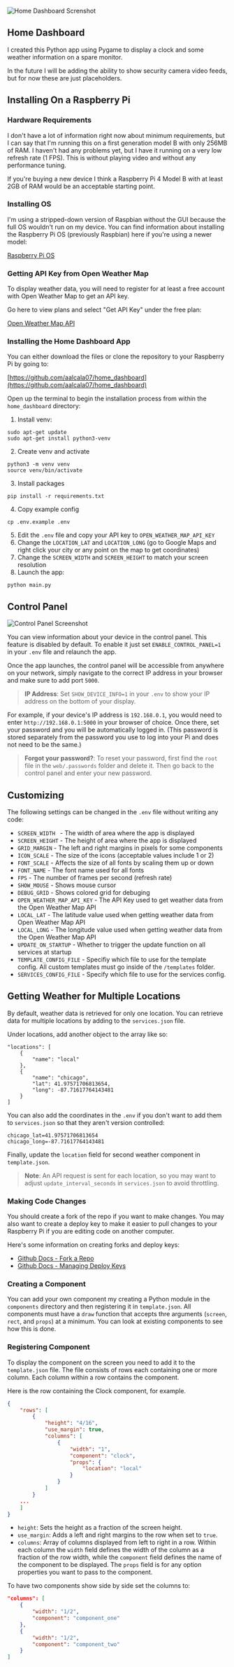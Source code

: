 ![Home Dashboard Screnshot](home-dashboard-300x530.png)

## Home Dashboard

I created this Python app using Pygame to display a clock and some weather information on a spare monitor.

In the future I will be adding the ability to show security camera video feeds, but for now these are just placeholders.

## Installing On a Raspberry Pi

### Hardware Requirements

I don't have a lot of information right now about minimum requirements, but I can say that I'm running this on a first generation model B with only 256MB of RAM. I haven't had any problems yet, but I have it running on a very low refresh rate (1 FPS). This is without playing video and without any performance tuning.

If you're buying a new device I think a Raspberry Pi 4 Model B with at least 2GB of RAM would be an acceptable starting point.

### Installing OS

I'm using a stripped-down version of Raspbian without the GUI because the full OS wouldn't run on my device. You can find information about installing the Raspberry Pi OS (previously Raspbian) here if you're using a newer model:

[Raspberry Pi OS](https://www.raspberrypi.com/software/)

### Getting API Key from Open Weather Map

To display weather data, you will need to register for at least a free account with Open Weather Map to get an API key.

Go here to view plans and select "Get API Key" under the free plan:

[Open Weather Map API](https://openweathermap.org/price)

### Installing the Home Dashboard App

You can either download the files or clone the repository to your Raspberry Pi by going to:

[https://github.com/aalcala07/home_dashboard](https://github.com/aalcala07/home_dashboard)

Open up the terminal to begin the installation process from within the `home_dashboard` directory:

1. Install venv:
```
sudo apt-get update
sudo apt-get install python3-venv
```
2. Create venv and activate
```
python3 -m venv venv
source venv/bin/activate
```
3. Install packages
```
pip install -r requirements.txt
```
4. Copy example config
```
cp .env.example .env
```
5. Edit the `.env` file and copy your API key to `OPEN_WEATHER_MAP_API_KEY`
6. Change the `LOCATION_LAT` and `LOCATION_LONG` (go to Google Maps and right click your city or any point on the map to get coordinates)
7. Change the `SCREEN_WIDTH` and `SCREEN_HEIGHT` to match your screen resolution
8. Launch the app:
```
python main.py
```

## Control Panel

![Control Panel Screenshot](home-dashboard-control-panel.png)

You can view information about your device in the control panel. This feature is disabled by default. To enable it just set `ENABLE_CONTROL_PANEL=1` in your `.env` file and relaunch the app. 

Once the app launches, the control panel will be accessible from anywhere on your network, simply navigate to the correct IP address in your browser and make sure to add port `5000`.

<blockquote><b>IP Address</b>: Set <code>SHOW_DEVICE_INFO=1</code> in your <code>.env</code> to show your IP address on the bottom of your display.</blockquote>

For example, if your device's IP address is `192.168.0.1`, you would need to enter `http://192.168.0.1:5000` in your browser of choice. Once there, set your password and you will be automatically logged in. (This password is stored separately from the password you use to log into your Pi and does not need to be the same.)

<blockquote><b>Forgot your password?</b>: To reset your password, first find the <code>root</code> file in the <code>web/.passwords</code> folder and delete it. Then go back to the control panel and enter your new password.</blockquote>


## Customizing

The following settings can be changed in the `.env` file without writing any code:

- `SCREEN_WIDTH ` - The width of area where the app is displayed
- `SCREEN_HEIGHT` - The height of area where the app is displayed
- `GRID_MARGIN` - The left and right margins in pixels for some components
- `ICON_SCALE` - The size of the icons (acceptable values include 1 or 2)
- `FONT_SCALE` - Affects the size of all fonts by scaling them up or down
- `FONT_NAME` - The font name used for all fonts
- `FPS` - The number of frames per second (refresh rate)
- `SHOW_MOUSE` - Shows mouse cursor
- `DEBUG_GRID` - Shows colored grid for debuging
- `OPEN_WEATHER_MAP_API_KEY` - The API Key used to get weather data from the Open Weather Map API
- `LOCAL_LAT` - The latitude value used when getting weather data from Open Weather Map API
- `LOCAL_LONG` - The longitude value used when getting weather data from the Open Weather Map API
- `UPDATE_ON_STARTUP` - Whether to trigger the update function on all services at startup
- `TEMPLATE_CONFIG_FILE` - Specifiy which file to use for the template config. All custom templates must go inside of the `/templates` folder.
- `SERVICES_CONFIG_FILE` - Specify which file to use for the services config.

## Getting Weather for Multiple Locations

By default, weather data is retrieved for only one location. You can retrieve data for multiple locations by adding to the `services.json` file.

Under locations, add another object to the array like so:

```
"locations": [
    {
        "name": "local"
    },
    {
        "name": "chicago",
        "lat": 41.97571706813654,
        "long": -87.71617764143481
    }
]
```

You can also add the coordinates in the `.env` if you don't want to add them to `services.json` so that they aren't version controlled:

```
chicago_lat=41.97571706813654
chicago_long=-87.71617764143481
```

Finally, update the `location` field for second weather component in `template.json`.

<blockquote><b>Note</b>: An API request is sent for each location, so you may want to adjust <code>update_interval_seconds</code> in <code>services.json</code> to avoid throttling.</blockquote>

### Making Code Changes

You should create a fork of the repo if you want to make changes. You may also want to create a deploy key to make it easier to pull changes to your Raspberry Pi if you are editing code on another computer.

Here's some information on creating forks and deploy keys:

- [Github Docs - Fork a Repo](https://docs.github.com/en/get-started/quickstart/fork-a-repo)
- [Github Docs - Managing Deploy Keys](https://docs.github.com/en/developers/overview/managing-deploy-keys)

### Creating a Component

You can add your own component my creating a Python module in the `components` directory and then registering it in `template.json`. All components must have a `draw` function that accepts thre arguments (`screen`, `rect`, and `props`) at a minimum. You can look at existing components to see how this is done.

### Registering Component

To display the component on the screen you need to add it to the `template.json` file. The file consists of rows each containing one or more column. Each column within a row contains the component.

Here is the row containing the Clock component, for example. 

```json
{
    "rows": [
        {
            "height": "4/16",
            "use_margin": true,
            "columns": [
                {
                    "width": "1",
                    "component": "clock",
                    "props": {
                        "location": "local"
                    }
                }
            ]
        }
    ...
    ]
}
```

- `height`: Sets the height as a fraction of the screen height.
- `use_margin`: Adds a left and right margins to the row when set to `true`.
- `columns`: Array of columns displayed from left to right in a row. Within each column the `width` field defines the width of the column as a fraction of the row width, while the `component` field defines the name of the component to be displayed. The `props` field is for any option properties you want to pass to the component.

To have two components show side by side set the columns to:

```json
"columns": [
    {
        "width": "1/2",
        "component": "component_one"
    },
    {
        "width": "1/2",
        "component": "component_two"
    }
]
```